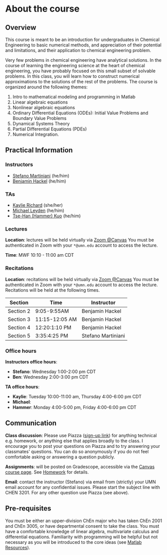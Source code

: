 # About the course

## Overview
This course is meant to be an introduction for undergraduates in Chemical Engineering to basic numerical methods, and appreciation of their potential and limitations, and their application to chemical engineering problem.

Very few problems in chemical engineering have analytical solutions. In the course of learning the engineering science at the heart of chemical engineering, you have probably focused on this small subset of solvable problems. In this class, you will learn how to construct numerical approximations to the solutions of the rest of the problems. The course is organized around the following themes:

1. Intro to mathematical modeling and programming in Matlab
2. Linear algebraic equations
3. Nonlinear algebraic equations
4. Ordinary Differential Equations (ODEs): Initial Value Problems and Boundary Value Problems
5. Dynamical Systems Theory
6. Partial Differential Equations (PDEs)
7. Numerical Integration.

## Practical Information

### Instructors

- [Stefano Martiniani](https://www.cems.umn.edu/people/faculty/stefano-martiniani) (he/him)
- [Benjamin Hackel](https://www.cems.umn.edu/people/faculty/benjamin-hackel) (he/him)

### TAs

- [Kaylie Richard](https://www.cems.umn.edu/people/grads/kaylie-richard) (she/her)
- [Michael Leyden](https://www.cems.umn.edu/people/grads/michael-leyden) (he/him)
- [Tse-Han (Hammer) Kuo](https://www.cems.umn.edu/people/grads/tse-han-kuo) (he/him)

### Lectures

**Location**: lectures will be held virtually via [Zoom @Canvas](https://canvas.umn.edu/courses/217014/external_tools/21146) You must be authenticated in Zoom with your `*@umn.edu` account to access the lecture.

**Time**: MWF 10:10 - 11:00 am CDT

### Recitations

**Location**: recitations will be held virtually via [Zoom @Canvas](https://canvas.umn.edu/courses/217014/external_tools/21146) You must be authenticated in Zoom with your `*@umn.edu` account to access the lecture. Recitations will be held at the following times.

| Section    | Time           | Instructor         |
|------------|----------------|--------------------|
| Section 2  | 9:05-9:55AM    | Benjamin Hackel    |
| Section 3  | 11:15-12:05 AM | Benjamin Hackel    |
| Section 4  | 12:20:1:10 PM  | Benjamin Hackel    |
| Section 5  | 3:35:4:25 PM   | Stefano Martiniani |


### Office hours

**Instructors office hours**:

- **Stefano**: Wednesday 1:00-2:00 pm CDT
- **Ben**: Wednesday 2:00-3:00 pm CDT

**TA office hours**:

- **Kaylie**: Tuesday 10:00-11:00 am, Thursday 4:00-6:00 pm CDT
- **Michael**:
- **Hammer**: Monday 4:00-5:00 pm, Friday 4:00-6:00 pm CDT

## Communication
**Class discussion**: Please use Piazza ([sign-up link]( https://piazza.com/umn/spring2021/chen3201/home)) for anything technical e.g. homework, or anything else that applies broadly to the class. I encourage you to post your questions on Piazza and to try answering your classmates' questions. You can do so anonymously if you do not feel comfortable asking or answering a question publicly.

**Assignments**: will be posted on Gradescope, accessible via the [Canvas course page](https://canvas.umn.edu/courses/217014). See [Homework][2] for details.

**Email**: contact the instructor (Stefano) via email from (strictly) your UMN email account for any confidential issues. Please start the subject line with CHEN 3201. For any other question use Piazza (see above).

## Pre-requisites

You must be either an upper-division ChEn major who has taken ChEn 2001 and ChEn 3005, or have departmental consent to take the class. You must have a comfortable knowledge of linear algebra, multivariate calculus and differential equations. Familiarity with programming will be helpful but not necessary as you will be introduced to the core ideas (see [Matlab Resources][1]).

[1]: resources.md#Matlab
[2]: organization.md#homework
